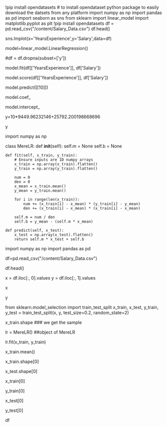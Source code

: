 !pip install opendatasets  # to install opendataset python package to easily download the datsets from any platform
import numpy as np
import pandas as pd
import seaborn as sns
from sklearn import linear_model
import matplotlib.pyplot as plt
!pip install opendatasets
df = pd.read_csv("/content/Salary_Data.csv")
df.head()

sns.lmplot(x='YearsExperience',y='Salary',data=df)

model=linear_model.LinearRegression()

#df = df.dropna(subset=['y'])

model.fit(df[['YearsExperience']], df['Salary'])

model.score(df[['YearsExperience']], df['Salary'])

model.predict([[10]])

model.coef_

model.intercept_

y=10*9449.96232146+25792.200198668696

y

import numpy as np

class MereLR:
    def __init__(self):
        self.m = None
        self.b = None

    def fit(self, x_train, y_train):
        # Ensure inputs are 1D numpy arrays
        x_train = np.array(x_train).flatten()
        y_train = np.array(y_train).flatten()

        num = 0
        den = 0
        x_mean = x_train.mean()
        y_mean = y_train.mean()

        for i in range(len(x_train)):
            num += (x_train[i] - x_mean) * (y_train[i] - y_mean)
            den += (x_train[i] - x_mean) * (x_train[i] - x_mean)

        self.m = num / den
        self.b = y_mean - (self.m * x_mean)

    def predict(self, x_test):
        x_test = np.array(x_test).flatten()
        return self.m * x_test + self.b

import numpy as np
import pandas as pd

df=pd.read_csv("/content/Salary_Data.csv")

df.head()



x = df.iloc[:, 0].values
y = df.iloc[:, 1].values

x

y

from sklearn.model_selection import train_test_split
x_train, x_test, y_train, y_test = train_test_split(x, y, test_size=0.2, random_state=2)

x_train.shape  ### we get the sample

lr = MereLR()  ##object of MereLR

lr.fit(x_train, y_train)

x_train.mean()

x_train.shape[0]

x_test.shape[0]

x_train[0]

y_train[0]

x_test[0]

y_test[0]

df



